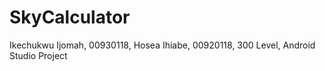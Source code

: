 # SkyCalculator
Ikechukwu Ijomah, 00930118, Hosea Ihiabe, 00920118, 300 Level, Android Studio Project
